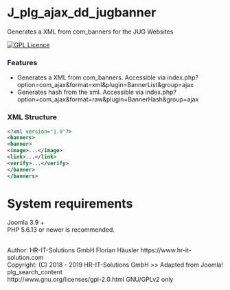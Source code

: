 # J_plg_ajax_dd_jugbanner
Generates a XML from com_banners for the JUG Websites

[![GPL Licence](https://badges.frapsoft.com/os/gpl/gpl.png?v=102)](https://opensource.org/licenses/GPL-2.0/)

### Features
- Generates a XML from com_banners. Accessible via index.php?option=com_ajax&format=xml&plugin=BannerList&group=ajax
- Generates hash from the xml. Accessible via index.php?option=com_ajax&format=raw&plugin=BannerHash&group=ajax

### XML Structure

```xml
<?xml version="1.0"?>
<banners>
<banner>
<image>...</image>
<link>...</link>
<verify>...</verify>
</banner>
</banners>
```

# System requirements
Joomla 3.9 +                                                                                <br>
PHP 5.6.13 or newer is recommended.

<br>
Author: HR-IT-Solutions GmbH Florian Häusler https://www.hr-it-solution.com                 <br>
Copyright: (C) 2018 - 2019 HR-IT-Solutions GmbH >> Adapted from Joomla! plg_search_content  <br>
http://www.gnu.org/licenses/gpl-2.0.html GNU/GPLv2 only
